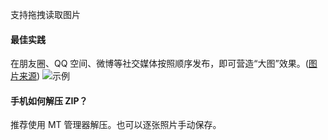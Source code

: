 支持拖拽读取图片

#### 最佳实践

在朋友圈、QQ 空间、微博等社交媒体按照顺序发布，即可营造“大图”效果。([图片来源](https://www.v2fy.com/p/T034-9-img-split/))
![示例](https://www.v2fy.com/asset/0i/OnlineToolsBook/OnlineToolsBookMD/T034-9-img-split.assets/T034_9_img_split.gif)

#### 手机如何解压 ZIP？

推荐使用 MT 管理器解压。也可以逐张照片手动保存。
